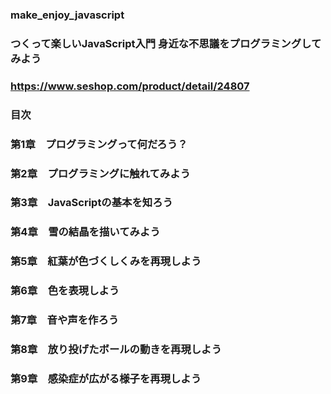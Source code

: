 ### make_enjoy_javascript

### つくって楽しいJavaScript入門 身近な不思議をプログラミングしてみよう
### https://www.seshop.com/product/detail/24807


### 目次
### 第1章　プログラミングって何だろう？
### 第2章　プログラミングに触れてみよう
### 第3章　JavaScriptの基本を知ろう
### 第4章　雪の結晶を描いてみよう
### 第5章　紅葉が色づくしくみを再現しよう
### 第6章　色を表現しよう
### 第7章　音や声を作ろう
### 第8章　放り投げたボールの動きを再現しよう
### 第9章　感染症が広がる様子を再現しよう
